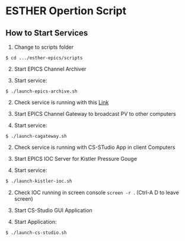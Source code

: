 # ESTHER Opertion Script

## How to Start Services 
1. Change to scripts folder

  ```
 $ cd .../esther-epics/scripts
  ```
2. Start EPICS Channel Archiver

  1. Start service:
```
$ ./launch-epics-archive.sh
```
  2. Check service is running with this [Link](http://localhost:4812/main) 

2. Start EPICS Channel Gateway to broadcast PV to other computers

  1. Start service:
```
$ ./launch-cagateway.sh
```
  2. Check service is running with CS-STudio App in client Computers

2. Start EPICS IOC Server for Kistler Pressure Gouge 

  1. Start service:
```bash
$ ./launch-kistler-ioc.sh
```
  2. Check IOC running in screen console `screen -r `. (Ctrl-A D to leave screen)

3. Start CS-Studio GUI Application 

  1. Start Application:
```
$ ./launch-cs-studio.sh
```


 
 

